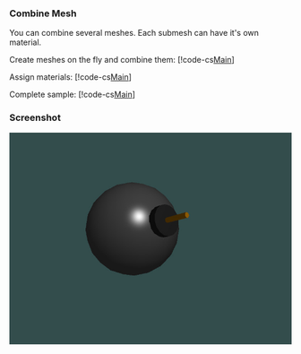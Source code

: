 ### Combine Mesh

You can combine several meshes. Each submesh can have it's own material.

Create meshes on the fly and combine them:
[!code-cs[Main](Program.cs#construct)]

Assign materials:
[!code-cs[Main](Program.cs#materials)]

Complete sample:
[!code-cs[Main](Program.cs)]

### Screenshot
![Screenshot](screenshot.jpg)
